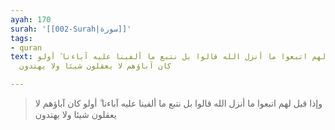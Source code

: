 ```yaml
---
ayah: 170
surah: '[[002-Surah|سورة]]'
tags:
- quran
text: وإذا قيل لهم اتبعوا ما أنزل الله قالوا بل نتبع ما ألفينا عليه آباءنا ۗ أولو
  كان آباؤهم لا يعقلون شيئا ولا يهتدون

---
```

> وإذا قيل لهم اتبعوا ما أنزل الله قالوا بل نتبع ما ألفينا عليه آباءنا ۗ أولو كان آباؤهم لا يعقلون شيئا ولا يهتدون
